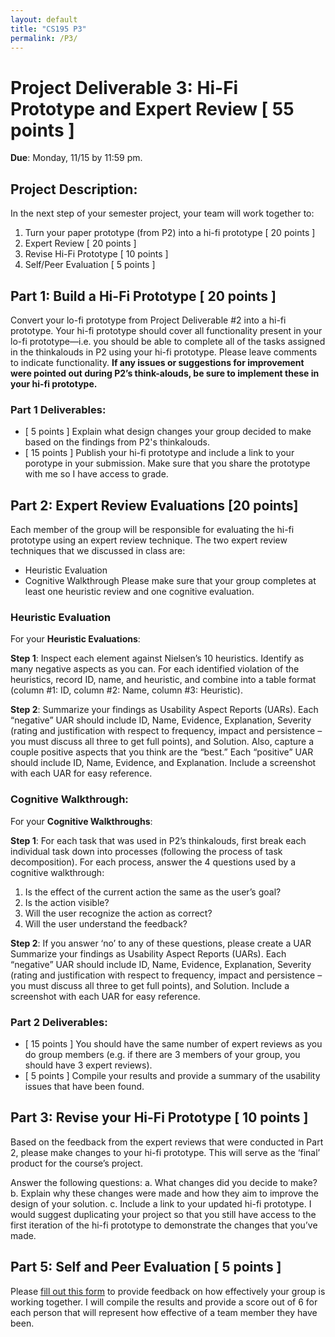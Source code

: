 ```yaml
---
layout: default
title: "CS195 P3"
permalink: /P3/
---
```


# Project Deliverable 3: Hi-Fi Prototype and Expert Review [ 55 points ] 

**Due**: Monday, 11/15 by 11:59 pm.

## Project Description:
In the next step of your semester project, your team will work together to: 
1. Turn your paper prototype (from P2) into a hi-fi prototype [ 20 points ]
2. Expert Review [ 20 points ]
3. Revise Hi-Fi Prototype [ 10 points ]
4. Self/Peer Evaluation  [ 5 points ]

## Part 1: Build a Hi-Fi Prototype [ 20 points ]
Convert your lo-fi prototype from Project Deliverable #2 into a hi-fi prototype. Your hi-fi prototype should cover all functionality present in your 
lo-fi prototype—i.e. you should be able to complete all of the tasks assigned in the thinkalouds in P2 using your hi-fi prototype. 
Please leave comments to indicate functionality.  **If any issues or suggestions for improvement were pointed out during P2’s think-alouds,
be sure to implement these in your hi-fi prototype.**

### Part 1 Deliverables:
- [ 5 points ] Explain what design changes your group decided to make based on the findings from P2's thinkalouds.
- [ 15 points ] Publish your hi-fi prototype and include a link to your porotype in your submission. Make sure that you share the prototype with me so I have access to grade.


## Part 2: Expert Review Evaluations [20 points]
Each member of the group will be responsible for evaluating the hi-fi prototype using an expert review technique. The two expert review techniques that we discussed in class are:
-	Heuristic Evaluation
-	Cognitive Walkthrough
Please make sure that your group completes at least one heuristic review and one cognitive evaluation. 

### Heuristic Evaluation 
For your **Heuristic Evaluations**:

**Step 1**: Inspect each element against Nielsen’s 10 heuristics. Identify as many negative aspects as you can.
For each identified violation of the heuristics, record ID, name, and heuristic, and combine into a table format 
(column #1: ID, column #2: Name, column #3: Heuristic). 

**Step 2**: Summarize your findings as Usability Aspect Reports (UARs). Each “negative” UAR should include ID, Name, Evidence, Explanation, 
Severity (rating and justification with respect to frequency, impact and persistence – you must discuss all three to get full points), and Solution. 
Also, capture a couple positive aspects that you think are the “best.” Each “positive” UAR should include ID, Name, Evidence, and Explanation. 
Include a screenshot with each UAR for easy reference.

### Cognitive Walkthrough:
For your **Cognitive Walkthroughs**:

**Step 1**: For each task that was used in P2’s thinkalouds, first break each individual task down into processes (following the process of task decomposition). For each process, answer the 4 questions used by a cognitive walkthrough:
1.	Is the effect of the current action the same as the user’s goal?
2.	Is the action visible?
3.	Will the user recognize the action as correct?
4.	Will the user understand the feedback?

**Step 2**: If you answer ‘no’ to any of these questions, please create a UAR
Summarize your findings as Usability Aspect Reports (UARs). Each “negative” UAR should include ID, Name, Evidence, Explanation, Severity 
(rating and justification with respect to frequency, impact and persistence – you must discuss all three to get full points), and Solution. 
Include a screenshot with each UAR for easy reference.

### Part 2 Deliverables:
- [ 15 points ] You should have the same number of expert reviews as you do group members (e.g. if there are 3 members of your group, you should have 3 expert reviews). 
- [ 5 points ] Compile your results and provide a summary of the usability issues that have been found. 

## Part 3: Revise your Hi-Fi Prototype [ 10 points ]
Based on the feedback from the expert reviews that were conducted in Part 2, please make changes to your hi-fi prototype. 
This will serve as the ‘final’ product for the course’s project. 

Answer the following questions:
a.	What changes did you decide to make?
b.	Explain why these changes were made and how they aim to improve the design of your solution.
c.	Include a link to your updated hi-fi prototype. I would suggest duplicating your project so that you still have access to the first iteration 
of the hi-fi prototype to demonstrate the changes that you’ve made.

## Part 5: Self and Peer Evaluation [ 5 points ] 
Please [fill out this form](https://forms.gle/J9N4GrV37bKz84tQ6) to provide feedback on how effectively your group is working together. I will compile the results and provide a score out of 6 for each person that will represent how effective of a team member they have been. 



